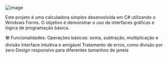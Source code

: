 ![image](https://github.com/user-attachments/assets/57885352-92a3-4c0c-96a3-3fc030c09055)


Este projeto é uma calculadora simples desenvolvida em C# utilizando o Windows Forms. O objetivo é demonstrar o uso de interfaces gráficas e lógica de programação básica.

🛠️ Funcionalidades:
Operações básicas: soma, subtração, multiplicação e divisão
Interface intuitiva e amigável
Tratamento de erros, como divisão por zero
Design responsivo para diferentes tamanhos de janela
